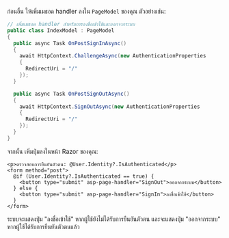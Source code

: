 ก่อนอื่น ให้เพิ่มเมธอด handler ลงใน `PageModel` ของคุณ ตัวอย่างเช่น:

```csharp title="Pages/Index.cshtml.cs"
// เพิ่มเมธอด handler สำหรับการลงชื่อเข้าใช้และออกจากระบบ
public class IndexModel : PageModel
{
  public async Task OnPostSignInAsync()
  {
    await HttpContext.ChallengeAsync(new AuthenticationProperties
    {
      RedirectUri = "/"
    });
  }

  public async Task OnPostSignOutAsync()
  {
    await HttpContext.SignOutAsync(new AuthenticationProperties
    {
      RedirectUri = "/"
    });
  }
}
```

จากนั้น เพิ่มปุ่มลงในหน้า Razor ของคุณ:

```cshtml title="Pages/Index.cshtml"
<p>ตรวจสอบการยืนยันตัวตน: @User.Identity?.IsAuthenticated</p>
<form method="post">
  @if (User.Identity?.IsAuthenticated == true) {
    <button type="submit" asp-page-handler="SignOut">ออกจากระบบ</button>
  } else {
    <button type="submit" asp-page-handler="SignIn">ลงชื่อเข้าใช้</button>
  }
</form>
```

ระบบจะแสดงปุ่ม "ลงชื่อเข้าใช้" หากผู้ใช้ยังไม่ได้รับการยืนยันตัวตน และจะแสดงปุ่ม "ออกจากระบบ" หากผู้ใช้ได้รับการยืนยันตัวตนแล้ว
